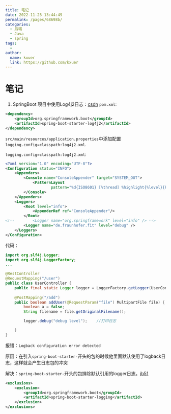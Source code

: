 ```yaml
---
title: 笔记
date: 2022-11-25 13:44:49
permalink: /pages/68698b/
categories:
  - 后端
  - Java
  - spring
tags:
  - 
author: 
  name: kxuer
  link: https://github.com/kxuer
---
```

# 笔记

1. SpringBoot 项目中使用Log4j2日志：[csdn](https://blog.csdn.net/RyanDon/article/details/82589989)
`pom.xml`:
```xml
<dependency>
    <groupId>org.springframework.boot</groupId>
    <artifactId>spring-boot-starter-log4j2</artifactId>
</dependency>
```
`src/main/resources/application.properties`中添加配置 `logging.config=classpath:log4j2.xml`.

`logging.config=classpath:log4j2.xml`:
```xml
<?xml version="1.0" encoding="UTF-8"?>
<Configuration status="INFO">
    <Appenders>
        <Console name="ConsoleAppender" target="SYSTEM_OUT">
            <PatternLayout
                    pattern="%d{ISO8601} [%thread] %highlight{%level}{FATAL=bg_red, ERROR=red, WARN=yellow, INFO=green, DEBUG=blue} - %encode{%.-10000msg}{CRLF}%n" />
        </Console>
    </Appenders>
    <Loggers>
        <Root level="info">
            <AppenderRef ref="ConsoleAppender"/>
        </Root>
<!--        <Logger name="org.springframework" level="info" /> -->
        <Logger name="de.fraunhofer.fit" level="debug" />
    </Loggers>
</Configuration>
```
代码：
```java
import org.slf4j.Logger;
import org.slf4j.LoggerFactory;
...

@RestController
@RequestMapping("/user")
public class UserController {
    public final static Logger logger = LoggerFactory.getLogger(UserController.class);
    
    @PostMapping("/add")
    public boolean addUser(@RequestParam("file") MultipartFile file) {
        boolean a = false;
        String filename = file.getOriginalFilename();

        logger.debug("debug level");    //打印日志

    }
}
```

报错：`Logback configuration error detected`

原因：在引入`spring-boot-starter-`开头的包的时候他里面默认使用了logback日志，这样就会产生日志包的冲突

解决：`spring-boot-starter-`开头的包排除默认引用的logger日志。[jb51](https://www.jb51.net/article/220961.htm)
```xml
<exclusions>
    <exclusion>
        <groupId>org.springframework.boot</groupId>
        <artifactId>spring-boot-starter-logging</artifactId>
    </exclusion>
</exclusions>			
```